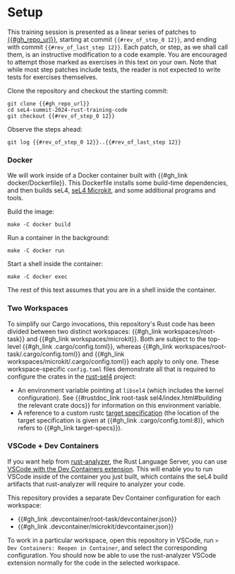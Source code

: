 <!--
    Copyright 2024, Colias Group, LLC

    SPDX-License-Identifier: CC-BY-SA-4.0
-->

# Setup

This training session is presented as a linear series of patches to [{{#gh_repo_url}}]({{#gh_repo_url}}), starting at commit `{{#rev_of_step_0 12}}`, and ending with commit `{{#rev_of_last_step 12}}`.
Each patch, or step, as we shall call them, is an instructive modification to a code example.
You are encouraged to attempt those marked as exercises in this text on your own.
Note that while most step patches include tests, the reader is not expected to write tests for exercises themselves.

Clone the repository and checkout the starting commit:

```
git clone {{#gh_repo_url}}
cd seL4-summit-2024-rust-training-code
git checkout {{#rev_of_step_0 12}}
```

Observe the steps ahead:

```
git log {{#rev_of_step_0 12}}..{{#rev_of_last_step 12}}
```

### Docker

We will work inside of a Docker container built with {{#gh_link docker/Dockerfile}}.
This Dockerfile installs some build-time dependencies, and then builds seL4, [seL4 Microkit](https://github.com/seL4/microkit), and some additional programs and tools.

Build the image:

```
make -C docker build
```

Run a container in the background:

```
make -C docker run
```

Start a shell inside the container:

```
make -C docker exec
```

The rest of this text assumes that you are in a shell inside the container.

### Two Workspaces

To simplify our Cargo invocations, this repository's Rust code has been divided between two distinct workspaces: {{#gh_link workspaces/root-task}} and {{#gh_link workspaces/microkit}}.
Both are subject to the top-level {{#gh_link .cargo/config.toml}}, whereas {{#gh_link workspaces/root-task/.cargo/config.toml}} and {{#gh_link workspaces/microkit/.cargo/config.toml}} each apply to only one.
These workspace-specific `config.toml` files demonstrate all that is required to configure the crates in the [rust-sel4](https://github.com/seL4/rust-sel4) project:

- An environment variable pointing at `libsel4` (which includes the kernel configuration).
  See {{#rustdoc_link root-task sel4/index.html#building the relevant crate docs}} for information on this environment variable.
- A reference to a custom rustc [target specification](https://docs.rust-embedded.org/embedonomicon/custom-target.html) (the location of the target specification is given at {{#gh_link .cargo/config.toml:8}}, which refers to {{#gh_link target-specs}}).

### VSCode + Dev Containers

If you want help from [rust-analyzer](https://rust-analyzer.github.io/), the Rust Language Server, you can use [VSCode with the Dev Containers extension](https://code.visualstudio.com/docs/devcontainers/tutorial).
This will enable you to run VSCode inside of the container you just built, which contains the seL4 build artifacts that rust-analyzer will require to analyzer your code.

This repository provides a separate Dev Container configuration for each workspace:
- {{#gh_link .devcontainer/root-task/devcontainer.json}}
- {{#gh_link .devcontainer/microkit/devcontainer.json}}

To work in a particular workspace, open this repository in VSCode, run `> Dev Containers: Reopen in Container`, and select the corresponding configuration.
You should now be able to use the rust-analyzer VSCode extension normally for the code in the selected workspace.
